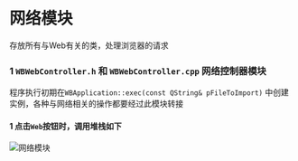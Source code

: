 # 网络模块

存放所有与Web有关的类，处理浏览器的请求

### 1 `WBWebController.h` 和 `WBWebController.cpp` 网络控制器模块

程序执行初期在`WBApplication::exec(const QString& pFileToImport)` 中创建实例，各种与网络相关的操作都要经过此模块转接

#### 1 点击`Web`按钮时，调用堆栈如下

![网络模块](https://moyi-image.oss-cn-guangzhou.aliyuncs.com/img02/202409061549243.png)

